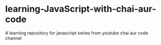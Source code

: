 # learning-JavaScript-with-chai-aur-code
A learning repository for javascript series from youtube chai aur code channel
